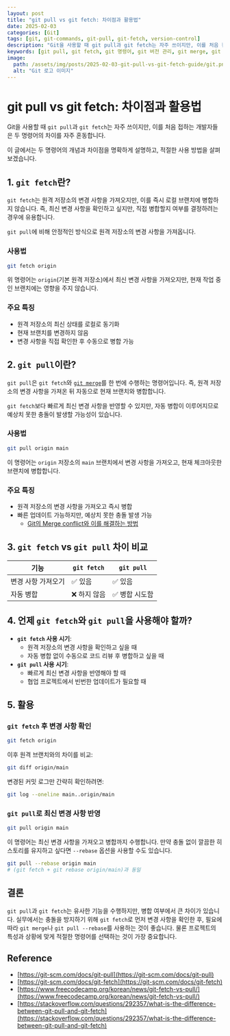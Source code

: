 ```yaml
---
layout: post
title: "git pull vs git fetch: 차이점과 활용법"
date: 2025-02-03
categories: [Git]
tags: [git, git-commands, git-pull, git-fetch, version-control]
description: "Git을 사용할 때 git pull과 git fetch는 자주 쓰이지만, 이를 처음 접하는 개발자들은 두 명령어의 차이를 자주 혼동합니다. 이 글에서는 두 명령어의 개념과 차이점을 명확하게 설명하고, 적절한 사용 방법을 살펴보겠습니다."
keywords: [git pull, git fetch, git 명령어, git 버전 관리, git merge, git rebase, 깃 사용법]
image:
  path: /assets/img/posts/2025-02-03-git-pull-vs-git-fetch-guide/git.png
  alt: "Git 로고 이미지"
---
```


# git pull vs git fetch: 차이점과 활용법

Git을 사용할 때 `git pull`과 `git fetch`는 자주 쓰이지만, 이를 처음 접하는 개발자들은 두 명령어의 차이를 자주 혼동합니다.

이 글에서는 두 명령어의 개념과 차이점을 명확하게 설명하고, 적절한 사용 방법을 살펴보겠습니다.

## 1. `git fetch`란?

`git fetch`는 원격 저장소의 변경 사항을 가져오지만, 이를 즉시 로컬 브랜치에 병합하지 않습니다. 즉, 최신 변경 사항을 확인하고 싶지만, 직접 병합할지 여부를 결정하려는 경우에 유용합니다.

`git pull`에 비해 안정적인 방식으로 원격 저장소의 변경 사항을 가져옵니다.

### 사용법

```bash
git fetch origin
```

위 명령어는 `origin`(기본 원격 저장소)에서 최신 변경 사항을 가져오지만, 현재 작업 중인 브랜치에는 영향을 주지 않습니다.

### 주요 특징

- 원격 저장소의 최신 상태를 로컬로 동기화
- 현재 브랜치를 변경하지 않음
- 변경 사항을 직접 확인한 후 수동으로 병합 가능

## 2. `git pull`이란?

`git pull`은 `git fetch`와 [`git merge`](https://git-scm.com/book/ko/v2/Git-%EB%B8%8C%EB%9E%9C%EC%B9%98-%EB%B8%8C%EB%9E%9C%EC%B9%98%EC%99%80-Merge-%EC%9D%98-%EA%B8%B0%EC%B4%88)를 한 번에 수행하는 명령어입니다. 즉, 원격 저장소의 변경 사항을 가져온 뒤 자동으로 현재 브랜치와 병합합니다.

`git fetch`보다 빠르게 최신 변경 사항을 반영할 수 있지만, 자동 병합이 이루어지므로 예상치 못한 충돌이 발생할 가능성이 있습니다.

### 사용법

```bash
git pull origin main
```

이 명령어는 `origin` 저장소의 `main` 브랜치에서 변경 사항을 가져오고, 현재 체크아웃한 브랜치에 병합합니다.

### 주요 특징

- 원격 저장소의 변경 사항을 가져오고 즉시 병합
- 빠른 업데이트 가능하지만, 예상치 못한 충돌 발생 가능
    - [Git의 Merge conflict와 이를 해결하는 방법](https://www.freecodecamp.org/korean/news/how-to-resolve-merge-conflicts-in-git/)

## 3. `git fetch` vs `git pull` 차이 비교

| 기능 | `git fetch` | `git pull` |
| --- | --- | --- |
| 변경 사항 가져오기 | ✅ 있음 | ✅ 있음 |
| 자동 병합 | ❌ 하지 않음 | ✅ 병합 시도함 |

## 4. 언제 `git fetch`와 `git pull`을 사용해야 할까?

- **`git fetch` 사용 시기**:
    - 원격 저장소의 변경 사항을 확인하고 싶을 때
    - 자동 병합 없이 수동으로 코드 리뷰 후 병합하고 싶을 때
- **`git pull` 사용 시기**:
    - 빠르게 최신 변경 사항을 반영해야 할 때
    - 협업 프로젝트에서 빈번한 업데이트가 필요할 때

## 5. 활용

### `git fetch` 후 변경 사항 확인

```bash
git fetch origin
```

이후 원격 브랜치와의 차이를 비교:

```bash
git diff origin/main
```

변경된 커밋 로그만 간략히 확인하려면:

```bash
git log --oneline main..origin/main
```

### `git pull`로 최신 변경 사항 반영

```bash
git pull origin main
```

이 명령어는 최신 변경 사항을 가져오고 병합까지 수행합니다. 만약 충돌 없이 깔끔한 히스토리를 유지하고 싶다면 `--rebase` 옵션을 사용할 수도 있습니다.

```bash
git pull --rebase origin main
# (git fetch + git rebase origin/main)과 동일
```

## 결론

`git pull`과 `git fetch`는 유사한 기능을 수행하지만, 병합 여부에서 큰 차이가 있습니다. 실무에서는 충돌을 방지하기 위해 `git fetch`로 먼저 변경 사항을 확인한 후, 필요에 따라 `git merge`나 `git pull --rebase`를 사용하는 것이 좋습니다. 물론 프로젝트의 특성과 상황에 맞게 적절한 명령어를 선택하는 것이 가장 중요합니다.

## Reference

- [https://git-scm.com/docs/git-pull](https://git-scm.com/docs/git-pull)
- [https://git-scm.com/docs/git-fetch](https://git-scm.com/docs/git-fetch)
- [https://www.freecodecamp.org/korean/news/git-fetch-vs-pull/](https://www.freecodecamp.org/korean/news/git-fetch-vs-pull/)
- [https://stackoverflow.com/questions/292357/what-is-the-difference-between-git-pull-and-git-fetch](https://stackoverflow.com/questions/292357/what-is-the-difference-between-git-pull-and-git-fetch)